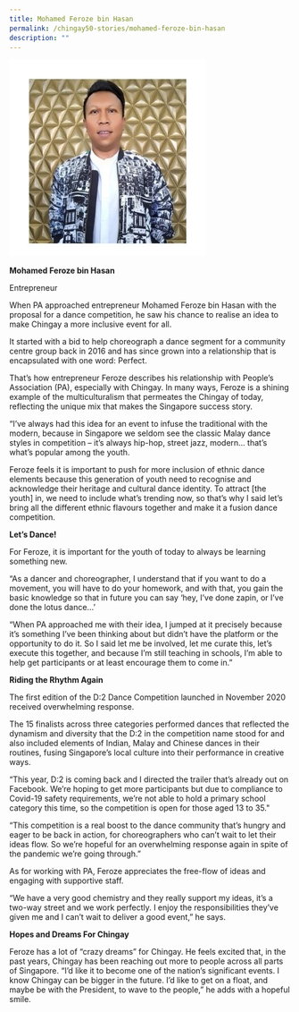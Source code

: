 ```yaml
---
title: Mohamed Feroze bin Hasan
permalink: /chingay50-stories/mohamed-feroze-bin-hasan
description: ""
---
```

![](/images/Chingay50%20Stories/mohamed-feroze-bin-hasan-50storiesimage.jpg)

**Mohamed Feroze bin Hasan**

Entrepreneur

When PA approached entrepreneur Mohamed Feroze bin Hasan with the proposal for a dance competition, he saw his chance to realise an idea to make Chingay a more inclusive event for all.

It started with a bid to help choreograph a dance segment for a community centre group back in 2016 and has since grown into a relationship that is encapsulated with one word: Perfect.

That’s how entrepreneur Feroze describes his relationship with People’s Association (PA), especially with Chingay. In many ways, Feroze is a shining example of the multiculturalism that permeates the Chingay of today, reflecting the unique mix that makes the Singapore success story.

“I’ve always had this idea for an event to infuse the traditional with the modern, because in Singapore we seldom see the classic Malay dance styles in competition – it’s always hip-hop, street jazz, modern… that’s what’s popular among the youth.

Feroze feels it is important to push for more inclusion of ethnic dance elements because this generation of youth need to recognise and acknowledge their heritage and cultural dance identity. To attract [the youth] in, we need to include what’s trending now, so that’s why I said let’s bring all the different ethnic flavours together and make it a fusion dance competition.

**Let’s Dance!**

For Feroze, it is important for the youth of today to always be learning something new.

“As a dancer and choreographer, I understand that if you want to do a movement, you will have to do your homework, and with that, you gain the basic knowledge so that in future you can say ‘hey, I’ve done zapin, or I’ve done the lotus dance…’

“When PA approached me with their idea, I jumped at it precisely because it’s something I’ve been thinking about but didn’t have the platform or the opportunity to do it. So I said let me be involved, let me curate this, let’s execute this together, and because I’m still teaching in schools, I’m able to help get participants or at least encourage them to come in.”
 
**Riding the Rhythm Again**

The first edition of the D:2 Dance Competition launched in November 2020 received overwhelming response.

The 15 finalists across three categories performed dances that reflected the dynamism and diversity that the D:2 in the competition name stood for and also included elements of Indian, Malay and Chinese dances in their routines, fusing Singapore’s local culture into their performance in creative ways.

“This year, D:2 is coming back and I directed the trailer that’s already out on Facebook. We’re hoping to get more participants but due to compliance to Covid-19 safety requirements, we’re not able to hold a primary school category this time, so the competition is open for those aged 13 to 35."

“This competition is a real boost to the dance community that’s hungry and eager to be back in action, for choreographers who can’t wait to let their ideas flow. So we’re hopeful for an overwhelming response again in spite of the pandemic we’re going through.”

As for working with PA, Feroze appreciates the free-flow of ideas and engaging with supportive staff.

“We have a very good chemistry and they really support my ideas, it’s a two-way street and we work perfectly. I enjoy the responsibilities they’ve given me and I can’t wait to deliver a good event,” he says.

**Hopes and Dreams For Chingay**

Feroze has a lot of “crazy dreams” for Chingay. He feels excited that, in the past years, Chingay has been reaching out more to people across all parts of Singapore. “I’d like it to become one of the nation’s significant events. I know Chingay can be bigger in the future. I’d like to get on a float, and maybe be with the President, to wave to the people,” he adds with a hopeful smile.